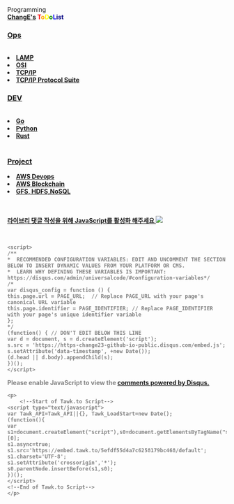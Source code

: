 <head> Programming<!-- Global site tag (gtag.js) - Google Analytics -->
	<script async src="https://www.googletagmanager.com/gtag/js?id=UA-171540791-1"></script>
	<script>	
	  window.dataLayer = window.dataLayer || [];
	  function gtag(){dataLayer.push(arguments);}
	  gtag('js', new Date());
	  gtag('config', 'UA-171540791-1');
	</script>
	<body>
		<br>	
		<hl><strong><a href="https://github.com/ChangE23">ChangE's</a> <span style="color:red">T<span style="color:orange">o<span style="color:yellow">D<span style="color:green">o<span style="color:blue">L<span style="color:navy">i<span style="color:puple">st<span style="color:gray">
			<br>
	<h3><a href="https://change23.github.io/my_blog/">Ops </h3>
		<br>
		<li> LAMP   </li>
		<li> OSI  </li>
		<li> TCP/IP  </li>
		<li> TCP/IP Protocol Suite </li>		
	<h3><a href="http://hanjari.cf">DEV</h3>
		<br>
		<li> Go </li>
		<li> Python  </li>
		<li> Rust </li>
		<br>
	<h3><a href="https://github.com/ChangE23">Project</h3>
		<li>  AWS Devops </li>
		<li> AWS Blockchain </li>
		<li> GFS, HDFS,NoSQL </li>
		<br>
		<br>

<div id="lv-container" data-id="city" data-uid="MTAyMC81MDg1Ny8yNzMzOQ==">
	<script type="text/javascript">
	   (function(d, s) {
	       var j, e = d.getElementsByTagName(s)[0];
	       if (typeof LivereTower === 'function') { return; }
	       j = d.createElement(s);
	       j.src = 'https://cdn-city.livere.com/js/embed.dist.js';
	       j.async = true;
	       e.parentNode.insertBefore(j, e);
	   })(document, 'script');
	</script>

<noscript> 라이브리 댓글 작성을 위해 JavaScript를 활성화 해주세요</noscript>
	<a href='https://ifh.cc/v-dTdpqh' target='_blank'><img src='https://ifh.cc/g/dTdpqh.jpg' border='0'></a>
	</div>
	<br>
	</body>
	<p>
	<div id="disqus_thread"></div>
	
	<script>
	/**
	*  RECOMMENDED CONFIGURATION VARIABLES: EDIT AND UNCOMMENT THE SECTION BELOW TO INSERT DYNAMIC VALUES FROM YOUR PLATFORM OR CMS.
	*  LEARN WHY DEFINING THESE VARIABLES IS IMPORTANT: https://disqus.com/admin/universalcode/#configuration-variables*/
	/*
	var disqus_config = function () {
	this.page.url = PAGE_URL;  // Replace PAGE_URL with your page's canonical URL variable
	this.page.identifier = PAGE_IDENTIFIER; // Replace PAGE_IDENTIFIER with your page's unique identifier variable
	};
	*/
	(function() { // DON'T EDIT BELOW THIS LINE
	var d = document, s = d.createElement('script');
	s.src = 'https://https-change23-github-io-public.disqus.com/embed.js';
	s.setAttribute('data-timestamp', +new Date());
	(d.head || d.body).appendChild(s);
	})();
	</script>
<noscript>Please enable JavaScript to view the <a href="https://disqus.com/?ref_noscript">comments powered by Disqus.</a></noscript>
	 </P>      

	<p>
		<!--Start of Tawk.to Script-->
	<script type="text/javascript">
	var Tawk_API=Tawk_API||{}, Tawk_LoadStart=new Date();
	(function(){
	var s1=document.createElement("script"),s0=document.getElementsByTagName("script")[0];
	s1.async=true;
	s1.src='https://embed.tawk.to/5efdf55d4a7c6258179bc468/default';
	s1.charset='UTF-8';
	s1.setAttribute('crossorigin','*');
	s0.parentNode.insertBefore(s1,s0);
	})();
	</script>
	<!--End of Tawk.to Script-->
	</p>
</html>

